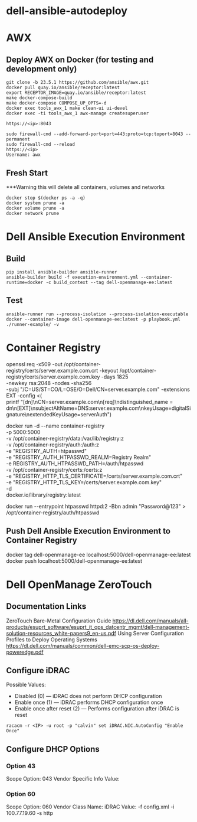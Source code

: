 # dell-ansible-autodeploy

# AWX
## Deploy AWX on Docker (for testing and development only)
```
git clone -b 23.5.1 https://github.com/ansible/awx.git
docker pull quay.io/ansible/receptor:latest
export RECEPTOR_IMAGE=quay.io/ansible/receptor:latest
make docker-compose-build
make docker-compose COMPOSE_UP_OPTS=-d
docker exec tools_awx_1 make clean-ui ui-devel
docker exec -ti tools_awx_1 awx-manage createsuperuser

https://<ip>:8043

sudo firewall-cmd --add-forward-port=port=443:proto=tcp:toport=8043 --permanent
sudo firewall-cmd --reload
https://<ip>
Username: awx
```

## Fresh Start
***Warning this will delete all containers, volumes and networks
```
docker stop $(docker ps -a -q)
docker system prune -a
docker volume prune -a
docker network prune
```

# Dell Ansible Execution Environment
## Build
```
pip install ansible-builder ansible-runner
ansible-builder build -f execution-environment.yml --container-runtime=docker -c build_context --tag dell-openmanage-ee:latest
```

## Test
```
ansible-runner run --process-isolation --process-isolation-executable docker --container-image dell-openmanage-ee:latest -p playbook.yml ./runner-example/ -v
```

# Container Registry
openssl req -x509 -out /opt/container-registry/certs/server.example.com.crt -keyout /opt/container-registry/certs/server.example.com.key -days 1825 \
  -newkey rsa:2048 -nodes -sha256 \
  -subj "/C=US/ST=CO/L=OSE/O=Dell/CN=server.example.com" -extensions EXT -config <( \
   printf "[dn]\nCN=server.example.com\n[req]\ndistinguished_name = dn\n[EXT]\nsubjectAltName=DNS:server.example.com\nkeyUsage=digitalSignature\nextendedKeyUsage=serverAuth")

docker run -d --name container-registry \
-p 5000:5000 \
-v /opt/container-registry/data:/var/lib/registry:z \
-v /opt/container-registry/auth:/auth:z \
-e "REGISTRY_AUTH=htpasswd" \
-e "REGISTRY_AUTH_HTPASSWD_REALM=Registry Realm" \
-e REGISTRY_AUTH_HTPASSWD_PATH=/auth/htpasswd \
-v /opt/container-registry/certs:/certs:z \
-e "REGISTRY_HTTP_TLS_CERTIFICATE=/certs/server.example.com.crt" \
-e "REGISTRY_HTTP_TLS_KEY=/certs/server.example.com.key" \
-d \
docker.io/library/registry:latest

docker run --entrypoint htpasswd httpd:2 -Bbn admin "Password@123" > /opt/container-registry/auth/htpasswd

## Push Dell Ansible Execution Environment to Container Registry
docker tag dell-openmanage-ee localhost:5000/dell-openmanage-ee:latest
docker push localhost:5000/dell-openmanage-ee:latest

# Dell OpenManage ZeroTouch
## Documentation Links
ZeroTouch Bare-Metal Configuration Guide
https://dl.dell.com/manuals/all-products/esuprt_software/esuprt_it_ops_datcentr_mgmt/dell-management-solution-resources_white-papers9_en-us.pdf
Using Server Configuration Profiles to Deploy Operating Systems
https://dl.dell.com/manuals/common/dell-emc-scp-os-deploy-poweredge.pdf

## Configure iDRAC
 Possible Values:
  - Disabled (0) — iDRAC does not perform DHCP configuration
  - Enable once (1) — iDRAC performs DHCP configuration once
  - Enable once after reset (2) — Performs configuration after iDRAC is reset

```
racacm -r <IP> -u root -p "calvin" set iDRAC.NIC.AutoConfig "Enable Once"
```

## Configure DHCP Options
### Option 43
Scope Option: 043 Vendor Specific Info
Value: <HTTP Share IP>

### Option 60
Scope Option: 060 Vendor Class
Name: iDRAC
Value: -f config.xml -i 100.77.19.60 -s http